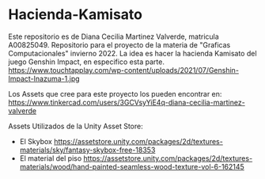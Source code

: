 # Hacienda-Kamisato
 Este repositorio es de Diana Cecilia Martinez Valverde, matricula A00825049. 
 Repositorio para el proyecto de la materia de "Graficas Computacionales" invierno 2022.  La idea es hacer la hacienda Kamisato del juego Genshin Impact, en especifico esta parte.  https://www.touchtapplay.com/wp-content/uploads/2021/07/Genshin-Impact-Inazuma-1.jpg

Los Assets que cree para este proyecto los pueden encontrar en: https://www.tinkercad.com/users/3GCVsyYiE4q-diana-cecilia-martinez-valverde

Assets Utilizados de la Unity Asset Store:
- El Skybox https://assetstore.unity.com/packages/2d/textures-materials/sky/fantasy-skybox-free-18353
- El material del piso https://assetstore.unity.com/packages/2d/textures-materials/wood/hand-painted-seamless-wood-texture-vol-6-162145

